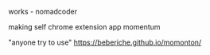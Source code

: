 works - nomadcoder

making self
chrome extension app momentum

"anyone try to use"
https://beberiche.github.io/momonton/
